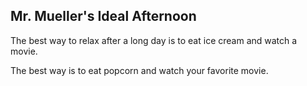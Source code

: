 ## Mr. Mueller's Ideal Afternoon

The best way to relax after a long day is to eat ice cream and watch a movie.

The best way is to eat popcorn and watch your favorite movie.
